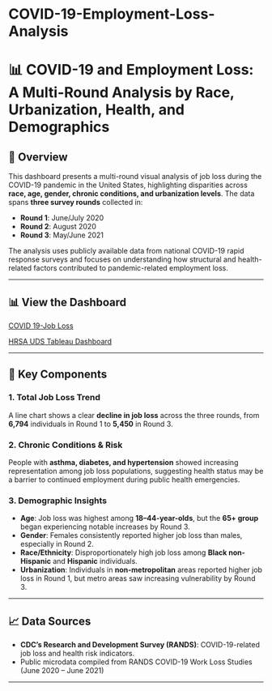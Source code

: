 # COVID-19-Employment-Loss-Analysis

# 📊 COVID-19 and Employment Loss: A Multi-Round Analysis by Race, Urbanization, Health, and Demographics

## 📝 Overview
This dashboard presents a multi-round visual analysis of job loss during the COVID-19 pandemic in the United States, highlighting disparities across **race, age, gender, chronic conditions, and urbanization levels**. The data spans **three survey rounds** collected in:
- **Round 1**: June/July 2020
- **Round 2**: August 2020
- **Round 3**: May/June 2021

The analysis uses publicly available data from national COVID-19 rapid response surveys and focuses on understanding how structural and health-related factors contributed to pandemic-related employment loss.

---

## 📊 View the Dashboard
[COVID 19-Job Loss](https://public.tableau.com/views/COVID-19JobLossTrends/Dashboard2?:language=en-US&:sid=&:redirect=auth&:display_count=n&:origin=viz_share_link)

[HRSA UDS Tableau Dashboard](https://public.tableau.com/views/FederallyQualifiedHealthClinicsPerformance/Dashboard2?:language=en-US&:sid=&:redirect=auth&:display_count=n&:origin=viz_share_link)

---

## 📌 Key Components

### 1. Total Job Loss Trend
A line chart shows a clear **decline in job loss** across the three rounds, from **6,794** individuals in Round 1 to **5,450** in Round 3.

### 2. Chronic Conditions & Risk
People with **asthma, diabetes, and hypertension** showed increasing representation among job loss populations, suggesting health status may be a barrier to continued employment during public health emergencies.

### 3. Demographic Insights
- **Age**: Job loss was highest among **18–44-year-olds**, but the **65+ group** began experiencing notable increases by Round 3.
- **Gender**: Females consistently reported higher job loss than males, especially in Round 2.
- **Race/Ethnicity**: Disproportionately high job loss among **Black non-Hispanic** and **Hispanic** individuals.
- **Urbanization**: Individuals in **non-metropolitan** areas reported higher job loss in Round 1, but metro areas saw increasing vulnerability by Round 3.

---

## 📈 Data Sources
- **CDC’s Research and Development Survey (RANDS)**: COVID-19-related job loss and health risk indicators.
- Public microdata compiled from RANDS COVID-19 Work Loss Studies (June 2020 – June 2021)

---


